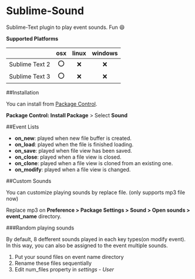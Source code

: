 Sublime-Sound
=============

Sublime-Text plugin to play event sounds.
Fun :smile:

__Supported Platforms__

||osx|linux|windows|
|:----:|:----:|:----:|:----:|
|Sublime Text 2|:o:|:x:|:x:|
|Sublime Text 3|:o:|:x:|:x:|

##Installation

You can install from [Package Control](https://sublime.wbond.net/).

__Package Control: Install Package__ > Select __Sound__

##Event Lists

+ __on_new__: played when new file buffer is created.
+ __on_load__: played when the file is finished loading.
+ __on_save__: played when file view has been saved.
+ __on_close__: played when a file view is closed.
+ __on_clone__: played when a file view is cloned from an existing one.
+ __on_modify__: played when a file view is changed.

##Custom Sounds

You can customize playing sounds by replace file. (only supports mp3 file now)

Replace mp3 on __Preference > Package Settings > Sound > Open sounds > event_name__ directory.

###Random playing sounds

By default, 8 defferent sounds played in each key types(on modify event). In this way, you can also be assigned to the event multiple sounds.

1. Put your sound files on event name directory
2. Rename these files sequentially
3. Edit num_files property in _settings - User_
